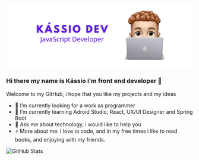 <img src="https://github.com/sankassio99/sankassio99/blob/main/Kassio%20dev%20(1).png" />

### Hi there my name is Kássio i'm front end developer 👋

<!--
**sankassio99/sankassio99** is a ✨ _special_ ✨ repository because its `README.md` (this file) appears on your GitHub profile.
-->
Welcome to my GitHub, i hope that you like my projects and my ideas

- 🔭 I’m currently looking for a work as programmer
- 🌱 I’m currently learning Adroid Studio, React, UX/UI Designer and Spring Boot
- 💬 Ask me about technology, i would like to help you
- ⚡ More about me: I love to code, and in my free times i like to read books, and enjoying with my friends.
<!--- 👯 I’m looking to collaborate on ...
- 🤔 I’m looking for help with ... -->
<!-- 📫 How to reach me: ...
- 😄 Pronouns: ... -->

![GitHub Stats](https://github-readme-stats.anuraghazra1.vercel.app/api?username=sankassio99&show_icons=true&hide_border=true)

